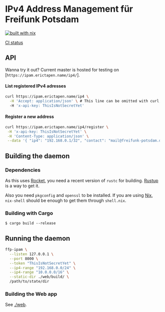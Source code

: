 # IPv4 Address Management für Freifunk Potsdam

[![built with nix](https://builtwithnix.org/badge.svg)](https://builtwithnix.org)

[CI status](https://hydra.erictapen.name/jobset/ffp-ipam/master)

## API

Wanna try it out? Current master is hosted for testing on [`https://ipam.erictapen.name/ip4/`].

#### List registered IPv4 adresses

```bash
curl https://ipam.erictapen.name/ip4 \
  -H 'Accept: application/json' \ # This line can be omitted with curl, but in general ffp-ipam cares about the Accept header and serves HTML if wanted!
  -H 'x-api-key: ThisIsNotSecretYet'
```

#### Register a new address

```bash
curl https://ipam.erictapen.name/ip4/register \
 -H 'x-api-key: ThisIsNotSecretYet' \
 -H 'Content-Type: application/json' \
 --data '{ "ip4": "192.168.0.1/32", "contact": "mail@freifunk-potsdam.de", "location": "Behind the corner", "node_name": "mynodename" }'
```

## Building the daemon

### Dependencies

As this uses [Rocket](https://rocket.rs/), you need a recent version of `rustc` for building. [Rustup](https://rustup.rs/) is a way to get it.

Also you need `pkgconfig` and `openssl` to be installed. If you are using [Nix](https://nixos.org/nix/), `nix-shell` should be enough to get them through `shell.nix`.

### Building with Cargo

```terminal
$ cargo build --release
```

## Running the daemon

```bash
ffp-ipam \
  --listen 127.0.0.1 \
  --port 8000 \
  --token "ThisIsNotSecretYet" \
  --ip4-range "192.168.0.0/24" \
  --ip4-range "10.0.0.0/16" \
  --static-dir ./web/build/ \
  /path/to/state/dir

```

### Building the Web app

See [./web](./web/README.md).
